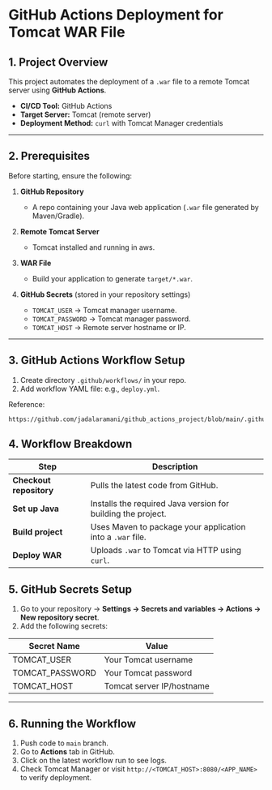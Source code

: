 
# **GitHub Actions Deployment for Tomcat WAR File**

## **1. Project Overview**

This project automates the deployment of a `.war` file to a remote Tomcat server using **GitHub Actions**.

* **CI/CD Tool:** GitHub Actions
* **Target Server:** Tomcat (remote server)
* **Deployment Method:** `curl` with Tomcat Manager credentials

---

## **2. Prerequisites**

Before starting, ensure the following:

1. **GitHub Repository**

   * A repo containing your Java web application (`.war` file generated by Maven/Gradle).

2. **Remote Tomcat Server**

   * Tomcat installed and running in aws.

3. **WAR File**

   * Build your application to generate `target/*.war`.

4. **GitHub Secrets** (stored in your repository settings)

   * `TOMCAT_USER` → Tomcat manager username.
   * `TOMCAT_PASSWORD` → Tomcat manager password.
   * `TOMCAT_HOST` → Remote server hostname or IP.

---

## **3. GitHub Actions Workflow Setup**

1. Create directory `.github/workflows/` in your repo.
2. Add workflow YAML file: e.g., `deploy.yml`.
   
Reference:

```
https://github.com/jadalaramani/github_actions_project/blob/main/.github/workflows/deploy.yaml
```

## **4. Workflow Breakdown**

| Step                    | Description                                                  |
| ----------------------- | ------------------------------------------------------------ |
| **Checkout repository** | Pulls the latest code from GitHub.                           |
| **Set up Java**         | Installs the required Java version for building the project. |
| **Build project**       | Uses Maven to package your application into a `.war` file.   |
| **Deploy WAR**          | Uploads `.war` to Tomcat via HTTP using `curl`.              |



## **5. GitHub Secrets Setup**

1. Go to your repository → **Settings → Secrets and variables → Actions → New repository secret**.
2. Add the following secrets:

| Secret Name      | Value                     |
| ---------------- | ------------------------- |
| TOMCAT\_USER     | Your Tomcat username      |
| TOMCAT\_PASSWORD | Your Tomcat password      |
| TOMCAT\_HOST     | Tomcat server IP/hostname |

---

## **6. Running the Workflow**

1. Push code to `main` branch.
2. Go to **Actions** tab in GitHub.
3. Click on the latest workflow run to see logs.
4. Check Tomcat Manager or visit `http://<TOMCAT_HOST>:8080/<APP_NAME>` to verify deployment.
